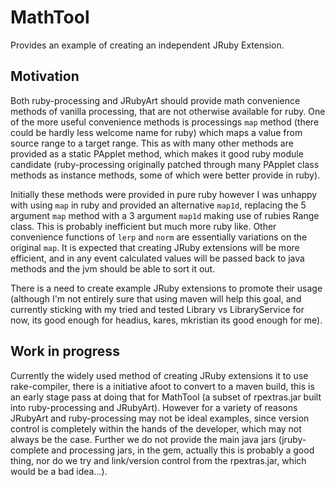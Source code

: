 # MathTool
Provides an example of creating an independent JRuby Extension.  

## Motivation
Both ruby-processing and JRubyArt should provide math convenience methods of vanilla processing, that are not otherwise available for ruby. One of the more useful convenience methods is processings `map` method (there could be hardly less welcome name for ruby) which maps a value from source range to a target range. This as with many other methods are provided as a static PApplet method, which makes it good ruby module candidate (ruby-processing originally patched through many PApplet class methods as instance methods, some of which were better provide in ruby). 

Initially these methods were provided in pure ruby however I was unhappy with using `map` in ruby and provided an alternative `map1d`, replacing the 5 argument `map` method with a 3 argument `map1d` making use of rubies Range class. This is probably inefficient but much more ruby like. Other convenience functions of `lerp` and `norm` are essentially 
variations on the original `map`. It is expected that creating JRuby extensions will be more efficient, and in any event calculated values will be passed back to java methods and the jvm should be able to sort it out.

There is a need to create example JRuby extensions to promote their usage (although I'm not entirely sure that using maven will help this goal, and currently sticking with my tried and tested Library vs LibraryService for now, its good enough for headius, kares, mkristian its good enough for me).

## Work in progress
Currently the widely used method of creating JRuby extensions it to use rake-compiler, there is a initiative afoot to convert to a maven build, this is an early stage pass at doing that for MathTool (a subset of rpextras.jar built into ruby-processing and JRubyArt). However for a variety of reasons JRubyArt and ruby-processing may not be ideal examples, since version control is completely within the hands of the developer, which may not always be the case. Further we do not provide the main java jars (jruby-complete and processing jars, in the gem, actually this is probably a good thing, nor do we try and link/version control from the rpextras.jar, which would be a bad idea...).
